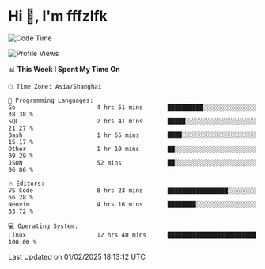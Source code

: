 # Hi 👋, I'm fffzlfk

<!--START_SECTION:waka-->
![Code Time](http://img.shields.io/badge/Code%20Time-1%2C207%20hrs%2045%20mins-blue)

![Profile Views](http://img.shields.io/badge/Profile%20Views-0-blue)

📊 **This Week I Spent My Time On** 

```text
🕑︎ Time Zone: Asia/Shanghai

💬 Programming Languages: 
Go                       4 hrs 51 mins       ██████████░░░░░░░░░░░░░░░   38.38 % 
SQL                      2 hrs 41 mins       █████░░░░░░░░░░░░░░░░░░░░   21.27 % 
Bash                     1 hr 55 mins        ████░░░░░░░░░░░░░░░░░░░░░   15.17 % 
Other                    1 hr 10 mins        ██░░░░░░░░░░░░░░░░░░░░░░░   09.29 % 
JSON                     52 mins             ██░░░░░░░░░░░░░░░░░░░░░░░   06.86 % 

🔥 Editors: 
VS Code                  8 hrs 23 mins       █████████████████░░░░░░░░   66.28 % 
Neovim                   4 hrs 16 mins       ████████░░░░░░░░░░░░░░░░░   33.72 % 

💻 Operating System: 
Linux                    12 hrs 40 mins      █████████████████████████   100.00 % 
```


 Last Updated on 01/02/2025 18:13:12 UTC
<!--END_SECTION:waka-->

